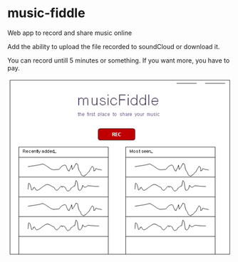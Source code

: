 music-fiddle
============

Web app to record and share music online

Add the ability to upload the file recorded to soundCloud or download it.

You can record untill 5 minutes or something. If you want more, you have to pay.

![mock](/img/musicFiddle.png)
